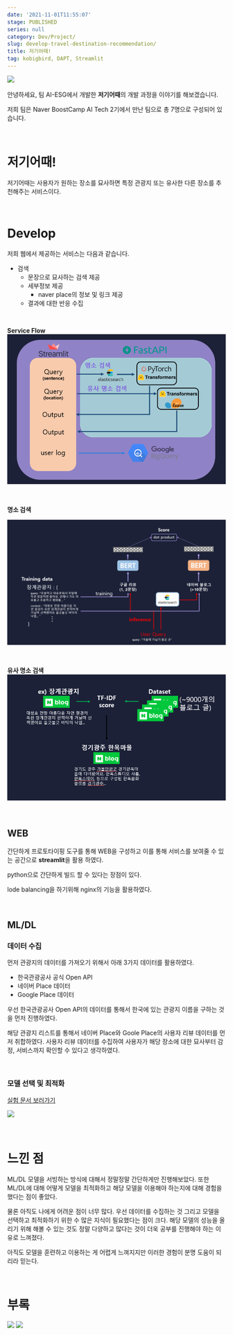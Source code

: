 ```yaml
---
date: '2021-11-01T11:55:07'
stage: PUBLISHED
series: null
category: Dev/Project/
slug: develop-travel-destination-recommendation/
title: 저기어때!
tag: kobigbird, DAPT, Streamlit
---
```


![](https://camo.githubusercontent.com/f6244caacdd3e6260a909dfcf0aac23dc41185a34ca034260f34fb3d55e95a2a/68747470733a2f2f692e696d6775722e636f6d2f313069386572622e706e67)

안녕하세요, 팀 AI-ESG에서 개발한 **저기어때**의 개발 과정을 이야기를 해보겠습니다.

저희 팀은 Naver BoostCamp AI Tech 2기에서 만난 팀으로 총 7명으로 구성되어 있습니다.

<br/>

# 저기어때!

저기어때는 사용자가 원하는 장소를 묘사하면 특정 관광지 또는 유사한 다른 장소를 추천해주는 서비스이다.

<br/>

# Develop

저희 웹에서 제공하는 서비스는 다음과 같습니다.

- 검색
	- 문장으로 묘사하는 검색 제공
	- 세부정보 제공
		- naver place의 정보 및 링크 제공
	- 결과에 대한 반응 수집

<br/>

**Service Flow**
![](assets/develop-travel-destination-recommendation/20221012171614708.png)

<br/>

**명소 검색**

![](assets/develop-travel-destination-recommendation/20221012171702884.png)

<br/>


**유사 명소 검색**
![](assets/develop-travel-destination-recommendation/20221012171803834.png)

<br/>

## WEB

간단하게 프로토타이핑 도구를 통해 WEB을 구성하고 이를 통해 서비스를 보여줄 수 있는 공간으로 **streamlit**을 활용 하였다.

python으로 간단하게 빌드 할 수 있다는 장점이 있다.

lode balancing을 하기위해 nginx의 기능을 활용하였다.

<br/>

## ML/DL

### 데이터 수집

먼저 관광지의 데이터를 가져오기 위해서 아래 3가지 데이터를 활용하였다.

- 한국관광공사 공식 Open API
- 네이버 Place 데이터
- Google Place 데이터

우선 한국관광공사 Open API의 데이터를  통해서 한국에 있는 관광지 이름을 구하는 것을 먼저 진행하였다.

해당 관광지 리스트를 통해서 네이버 Place와 Goole Place의 사용자 리뷰 데이터를 먼저 취합하였다. 사용자 리뷰 데이터를 수집하여 사용자가 해당 장소에 대한 묘사부터 감정, 서비스까지 확인할 수 있다고 생각하였다.

<br/>

### 모델 선택 및 최적화
[실험 문서 보러가기](https://github.com/boostcampaitech2/final-project-level3-nlp-11/wiki/%EC%8B%A4%ED%97%98%EC%9D%BC%EC%A7%80)

![](https://camo.githubusercontent.com/b5e4a33ee0872a86ea4c4e9bf14f8fae06d45dcbe56a67db2af1095c689fc563/68747470733a2f2f692e696d6775722e636f6d2f754a4e4f6d5a7a2e706e67)


<br/>

# 느낀 점

ML/DL 모델을 서빙하는 방식에 대해서 정말정말 간단하게만 진행해보았다. 또한 ML/DL에 대해 어떻게 모델을 최적화하고 해당 모델을 이용해야 하는지에 대해 경험을 했다는 점이 좋았다.

물론 아직도 나에게 어려운 점이 너무 많다. 우선 데이터를 수집하는 것 그리고 모델을 선택하고 최적화하기 위한 수 많은 지식이 필요했다는 점이 크다. 해당 모델의 성능을 올리기 위해 해볼 수 있는 것도 정말 다양하고 많다는 것이 더욱 공부를 진행해야 하는 이유로 느껴졌다.

아직도 모델을 훈련하고 이용하는 게 어렵게 느껴지지만 이러한 경험이 분명 도움이 되리라 믿는다.



<br/>

# 부록

![](https://camo.githubusercontent.com/d4509d6543cd1ed42a103f3ea867d3fd23072f98f21fd899a80ffdaba3822b83/68747470733a2f2f692e696d6775722e636f6d2f634f416e6437632e706e67)
![](https://camo.githubusercontent.com/0fc6ddf302c8fe3dcb73add7d7db74970284bd54a47e06e55a5031eac8d928d1/68747470733a2f2f692e696d6775722e636f6d2f334a66434a68792e706e67)
